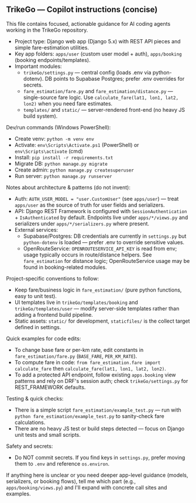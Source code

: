 ## TrikeGo — Copilot instructions (concise)

This file contains focused, actionable guidance for AI coding agents working in the TrikeGo repository.

- Project type: Django web app (Django 5.x) with REST API pieces and simple fare-estimation utilities.
- Key app folders: `apps/user` (custom user model + auth), `apps/booking` (booking endpoints/templates).
- Important modules:
  - `trikeGo/settings.py` — central config (loads .env via python-dotenv). DB points to Supabase Postgres; prefer .env overrides for secrets.
  - `fare_estimation/fare.py` and `fare_estimation/distance.py` — single-source fare logic. Use `calculate_fare(lat1, lon1, lat2, lon2)` when you need fare estimates.
  - `templates/` and `static/` — server-rendered front-end (no heavy JS build system).

Dev/run commands (Windows PowerShell):
  - Create venv: `python -m venv env`
  - Activate: `env\Scripts\Activate.ps1` (PowerShell) or `env\Scripts\activate` (cmd)
  - Install: `pip install -r requirements.txt`
  - Migrate DB: `python manage.py migrate`
  - Create admin: `python manage.py createsuperuser`
  - Run server: `python manage.py runserver`

Notes about architecture & patterns (do not invent):
- Auth: `AUTH_USER_MODEL = "user.CustomUser"` (see `apps/user`) — treat `apps/user` as the source of truth for user fields and serializers.
- API: Django REST Framework is configured with `SessionAuthentication` + `IsAuthenticated` by default. Endpoints live under `apps/*/views.py` and serializers under `apps/*/serializers.py` where present.
- External services:
  - Supabase/Postgres: DB credentials are currently in `settings.py` but `python-dotenv` is loaded — prefer .env to override sensitive values.
  - OpenRouteService: `OPENROUTESERVICE_API_KEY` is read from env; usage typically occurs in route/distance helpers. See `fare_estimation` for distance logic; OpenRouteService usage may be found in booking-related modules.

Project-specific conventions to follow:
- Keep fare/business logic in `fare_estimation/` (pure python functions, easy to unit test).
- UI templates live in `trikeGo/templates/booking` and `trikeGo/templates/user` — modify server-side templates rather than adding a frontend build pipeline.
- Static assets: `static/` for development, `staticfiles/` is the collect target defined in settings.

Quick examples for code edits:
- To change base fare or per-km rate, edit constants in `fare_estimation/fare.py` (`BASE_FARE`, `PER_KM_RATE`).
- To compute fare in code: `from fare_estimation.fare import calculate_fare` then `calculate_fare(lat1, lon1, lat2, lon2)`.
- To add a protected API endpoint, follow existing `apps.booking` view patterns and rely on DRF's session auth; check `trikeGo/settings.py` for REST_FRAMEWORK defaults.

Testing & quick checks:
- There is a simple script `fare_estimation/example_test.py` — run with `python fare_estimation/example_test.py` to sanity-check fare calculations.
- There are no heavy JS test or build steps detected — focus on Django unit tests and small scripts.

Safety and secrets:
- Do NOT commit secrets. If you find keys in `settings.py`, prefer moving them to `.env` and reference `os.environ`.

If anything here is unclear or you need deeper app-level guidance (models, serializers, or booking flows), tell me which part (e.g., `apps/booking/views.py`) and I'll expand with concrete call sites and examples.
